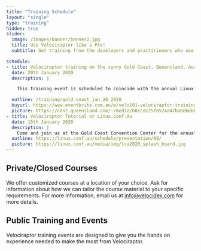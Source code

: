 ```yaml
---
title: "Training Schedule"
layout: "single"
type: "training"
hidden: true
slider:
  image: /images/banner/banner2.jpg
  title: Use Velociraptor like a Pro!
  subtitle: Get training from the developers and practitioners who use Velociraptor every day to dig deeper!

schedule:
- title: Velociraptor training on the sunny Gold Coast, Queensland, Australia
  date: 20th January 2020
  description: |

    This training event is scheduled to coincide with the annual Linux.Conf.Au conference. You will learn from the developers and practitioners who use Velociraptor every day to respond to incidents and investigate breaches. The course is run in person over 2 days with hands on practical instructor led classes. Course material and detailed preparation instructions will be distributed to participants the week prior to the course.

  outline: /training/gold_coast_jan_20_2020
  buyurl: https://www.eventbrite.com.au/e/velo101-velociraptor-training-tickets-73094115467
  picture: https://cdn2.queensland.com/~/media/b8ccdc25f6524a47ba68beb6309d5060.ashx?vs=1&d=20170925T102322
- title: Velociraptor Tutorial at Linux.Conf.Au
  date: 15th January 2020
  description: |
    Come and join us at the Gold Coast Convention Center for the annual Linux Conference, where we will present a 100 Min introductory tutorial to Velociraptor.
  outline: https://linux.conf.au/schedule/presentation/80/
  picture: https://linux.conf.au/media/img/lca2020_splash_board.jpg
---
```


## Private/Closed Courses

We offer customized courses at a location of your choice. Ask for
information about how we can tailor the course material to your
specific requirements. For more information, email us at
info@velocidex.com for more details.

## Public Training and Events

Velociraptor training events are designed to give you the hands on
experience needed to make the most from Velociraptor.
